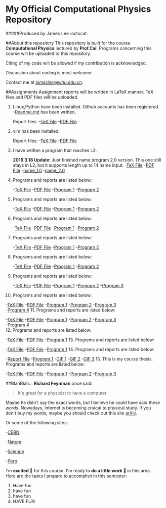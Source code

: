 # My Official Computational Physics Repository
#####Produced by James Lee :octocat:

##About this repository
This repository is built for the course **Computational Physics** lectured by **Prof.Cai**.
Programs concerning this course will be uploaded to this repository.

Citing of my code will be allowed if my contribution is acknowledged.

Discussion about coding is most welcome. 

Contact me at *jameslee@whu.edu.cn*.

##Assignments
Assignment reports will be written in LaTeX manner. TeX files and PDF files will be uploaded.

1. Linux,Python have been installed. Github accounts has been registered. -[Readme.md](https://github.com/jamesofey/computationalphysics_N2013301020164/edit/master/README.md) has been written. 
   
   Report files: 
   -[TeX File](https://github.com/jamesofey/computationalphysics_N2013301020164/blob/master/Report_1.tex)
   -[PDF File](https://github.com/jamesofey/computationalphysics_N2013301020164/blob/master/Report_1.pdf)
2. vim has been installed.
 
   Report files:
   -[TeX File](https://github.com/jamesofey/computationalphysics_N2013301020164/blob/master/Report_2.tex)
   -[PDF File](https://github.com/jamesofey/computationalphysics_N2013301020164/blob/master/Report_2.pdf)
3. I have written a program that reaches L2.
    
   **2016.3.18 Update**: Just finished name program 2.0 version. This one still stays in L2, but it supports length up to 14 name input.
   -[TeX File](https://github.com/jamesofey/computationalphysics_N2013301020164/blob/master/Assignment%203.tex)
   -[PDF File](https://github.com/jamesofey/computationalphysics_N2013301020164/blob/master/Assignment%203.pdf)
   -[name_1.0](https://github.com/jamesofey/computationalphysics_N2013301020164/blob/master/name_1.0.py)
   -[name_2.0](https://github.com/jamesofey/computationalphysics_N2013301020164/blob/master/name_2.0.py)
4. Programs and reports are listed below:

   -[TeX File](https://github.com/jamesofey/computationalphysics_N2013301020164/blob/master/Assignment%204.tex)
   -[PDF File](https://github.com/jamesofey/computationalphysics_N2013301020164/blob/master/Assignment%204.pdf)
   -[Program 1](https://github.com/jamesofey/computationalphysics_N2013301020164/blob/master/gamma.py)
   -[Program 2](https://github.com/jamesofey/computationalphysics_N2013301020164/blob/master/friction.py)
5. Programs and reports are listed below:

   -[TeX File](https://github.com/jamesofey/computationalphysics_N2013301020164/blob/master/Assignment%205.tex)
   -[PDF File](https://github.com/jamesofey/computationalphysics_N2013301020164/blob/master/Assignment%205.pdf)
   -[Program 1](https://github.com/jamesofey/computationalphysics_N2013301020164/blob/master/population.py)
   -[Program 2](https://github.com/jamesofey/computationalphysics_N2013301020164/blob/master/population_2.py)
6. Programs and reports are listed below:

   -[TeX File](https://github.com/jamesofey/computationalphysics_N2013301020164/blob/master/Assignment%206.tex)
   -[PDF File](https://github.com/jamesofey/computationalphysics_N2013301020164/blob/master/Assignment%206.pdf)
   -[Program 1](https://github.com/jamesofey/computationalphysics_N2013301020164/blob/master/projectile_1.py)
   -[Program 2](https://github.com/jamesofey/computationalphysics_N2013301020164/blob/master/projectile_2.py)
7. Programs and reports are listed below:

   -[TeX File](https://github.com/jamesofey/computationalphysics_N2013301020164/blob/master/Assignment%207.tex)
   -[PDF File](https://github.com/jamesofey/computationalphysics_N2013301020164/blob/master/Assignment%207.pdf)
   -[Program 1](https://github.com/jamesofey/computationalphysics_N2013301020164/blob/master/baseball_1.py)
   -[Program 2](https://github.com/jamesofey/computationalphysics_N2013301020164/blob/master/baseball_2.py)
8. Programs and reports are listed below:

   -[TeX File](https://github.com/jamesofey/computationalphysics_N2013301020164/blob/master/Assignment%208.tex)
   -[PDF File](https://github.com/jamesofey/computationalphysics_N2013301020164/blob/master/Assignment%208.pdf)
   -[Program 1](https://github.com/jamesofey/computationalphysics_N2013301020164/blob/master/pendulum_1.py)
   -[Program 2](https://github.com/jamesofey/computationalphysics_N2013301020164/blob/master/pendulum_2.py)   
9. Programs and reports are listed below:

   -[TeX File](https://github.com/jamesofey/computationalphysics_N2013301020164/blob/master/Assignment%209.tex)
   -[PDF File](https://github.com/jamesofey/computationalphysics_N2013301020164/blob/master/Assignment%209.pdf)
   -[Program 1](https://github.com/jamesofey/computationalphysics_N2013301020164/blob/master/chaotic_pend1.py)
   -[Program 2](https://github.com/jamesofey/computationalphysics_N2013301020164/blob/master/chaotic_pend2.py) 
   -[Program 3](https://github.com/jamesofey/computationalphysics_N2013301020164/blob/master/chaotic_pend3.py)
10. Programs and reports are listed below:

   -[TeX File](https://github.com/jamesofey/computationalphysics_N2013301020164/blob/master/Assignment%2010.tex)
   -[PDF File](https://github.com/jamesofey/computationalphysics_N2013301020164/blob/master/Assignment%2010.pdf)
   -[Program 1](https://github.com/jamesofey/computationalphysics_N2013301020164/blob/master/Lorenz_1.py)
   -[Program 2](https://github.com/jamesofey/computationalphysics_N2013301020164/blob/master/Lorenz_2.py) 
   -[Program 3](https://github.com/jamesofey/computationalphysics_N2013301020164/blob/master/Lorenz_3.py)   
   -[Program 4](https://github.com/jamesofey/computationalphysics_N2013301020164/blob/master/Lorenz_4.py)
11. Programs and reports are listed below:

   -[TeX File](https://github.com/jamesofey/computationalphysics_N2013301020164/blob/master/Assignment%2011.tex)
   -[PDF File](https://github.com/jamesofey/computationalphysics_N2013301020164/blob/master/Assignment%2011.pdf)
   -[Program 1](https://github.com/jamesofey/computationalphysics_N2013301020164/blob/master/mercury_1.py)
   -[Program 2](https://github.com/jamesofey/computationalphysics_N2013301020164/blob/master/mercury_2.py) 
   -[Program 3](https://github.com/jamesofey/computationalphysics_N2013301020164/blob/master/mercury_3.py)   
   -[Program 4](https://github.com/jamesofey/computationalphysics_N2013301020164/blob/master/mercury_4.py)  
12. Programs and reports are listed below:

   -[TeX File](https://github.com/jamesofey/computationalphysics_N2013301020164/blob/master/Assignment%2012.tex)
   -[PDF File](https://github.com/jamesofey/computationalphysics_N2013301020164/blob/master/Assignment%2012.pdf)
   -[Program 1](https://github.com/jamesofey/computationalphysics_N2013301020164/blob/master/threebodies_1.py)
13. Programs and reports are listed below:

   -[TeX File](https://github.com/jamesofey/computationalphysics_N2013301020164/blob/master/Assignment%2013.tex)
   -[PDF File](https://github.com/jamesofey/computationalphysics_N2013301020164/blob/master/Assignment%2013.pdf)
   -[Program 1](https://github.com/jamesofey/computationalphysics_N2013301020164/blob/master/laplace.py)
14. Programs and reports are listed below:

   -[Report File](https://www.zybuluo.com/Jamesofey/note/413101)
   -[Program 1](https://github.com/jamesofey/computationalphysics_N2013301020164/blob/master/Wave.py)
   -[GIF 1](https://github.com/jamesofey/computationalphysics_N2013301020164/blob/master/Gauss.gif)
   -[GIF 2](https://github.com/jamesofey/computationalphysics_N2013301020164/blob/master/Gauss_2.gif)
   -[GIF 3](https://github.com/jamesofey/computationalphysics_N2013301020164/blob/master/Gauss_3.gif)
15. This is my course thesis. Programs and reports are listed below:

   -[TeX File](https://github.com/jamesofey/computationalphysics_N2013301020164/blob/master/Thesis.tex)
   -[PDF File](https://github.com/jamesofey/computationalphysics_N2013301020164/blob/master/Thesis.pdf)
   -[Program 1](https://github.com/jamesofey/computationalphysics_N2013301020164/blob/master/white_dwarf_1.py)
   -[Program 2](https://github.com/jamesofey/computationalphysics_N2013301020164/blob/master/white_dwarf_2.py) 
   -[Program 3](https://github.com/jamesofey/computationalphysics_N2013301020164/blob/master/density_3d_plot.nb)
   
##BlahBlah...
**Richard Feynman** once said:
>It's great for a physicist to have a computer.

Maybe he didn't say the exact words, but I believe he could have said these *words*.
Nowadays, Internet is becoming cruical to physical study.
If you don't buy my words, maybe you should check out this site [arXiv](http://arxiv.org/).

Or some of the following sites:

-[CERN](http://home.cern/)

-[Nature](http://www.nature.com/index.html)

-[Science](http://www.sciencemag.org/)

-[Porn](http://journals.aps.org/about)

I'm **excited** :frog: for this course. I'm ready to **do a little work** :frog: in this area.
Here are the tasks I prepare to accomplish in this semester:

1. Have fun
  1. have fun
  2. have fun
2. HAVE FUN

